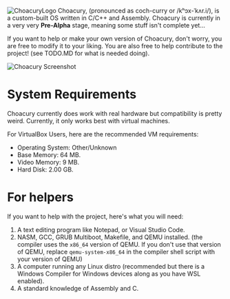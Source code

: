 ![ChoacuryLogo](https://pineconiumsoftware.neocities.org/choacury/assets/ChoacuryLogo.png)
Choacury, (pronounced as coch-curry or /kʰɔx-ˈkʌr.i/), is a custom-built OS written in C/C++ and Assembly. Choacury is currently in a very very **Pre-Alpha** stage, meaning some stuff isn't complete yet...

If you want to help or make your own version of Choacury, don't worry, you are free to modify it to your liking. You are also free to help contribute to the project! (see TODO.MD for what is needed doing).

![Choacury Screenshot](https://pineconiumsoftware.neocities.org/choacury/assets/screenshot.png)

# System Requirements
Choacury currently does work with real hardware but compatibility is pretty weird. Currently, it only works best with virtual machines.

For VirtualBox Users, here are the recommended VM requirements:
- Operating System: Other/Unknown
- Base Memory: 64 MB.
- Video Memory: 9 MB.
- Hard Disk: 2.00 GB.

# For helpers
If you want to help with the project, here's what you will need:
1. A text editing program like Notepad, or Visual Studio Code.
2. NASM, GCC, GRUB Multiboot, Makefile, and QEMU installed. (the compiler uses the `x86_64` version of QEMU. If you don't use that version of QEMU, replace `qemu-system-x86_64` in the compiler shell script with your version of QEMU)
5. A computer running any Linux distro (recommended but there is a Windows Compiler for Windows devices along as you have WSL enabled).
6. A standard knowledge of Assembly and C.
